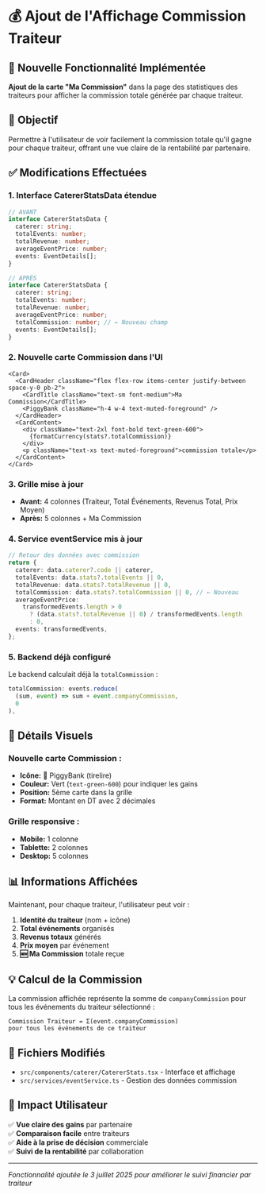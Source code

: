 # 💰 Ajout de l'Affichage Commission Traiteur

## 📝 Nouvelle Fonctionnalité Implémentée

**Ajout de la carte "Ma Commission"** dans la page des statistiques des traiteurs pour afficher la commission totale générée par chaque traiteur.

## 🎯 Objectif

Permettre à l'utilisateur de voir facilement la commission totale qu'il gagne pour chaque traiteur, offrant une vue claire de la rentabilité par partenaire.

## ✅ Modifications Effectuées

### 1. **Interface CatererStatsData étendue**

```typescript
// AVANT
interface CatererStatsData {
  caterer: string;
  totalEvents: number;
  totalRevenue: number;
  averageEventPrice: number;
  events: EventDetails[];
}

// APRÈS
interface CatererStatsData {
  caterer: string;
  totalEvents: number;
  totalRevenue: number;
  averageEventPrice: number;
  totalCommission: number; // ← Nouveau champ
  events: EventDetails[];
}
```

### 2. **Nouvelle carte Commission dans l'UI**

```tsx
<Card>
  <CardHeader className="flex flex-row items-center justify-between space-y-0 pb-2">
    <CardTitle className="text-sm font-medium">Ma Commission</CardTitle>
    <PiggyBank className="h-4 w-4 text-muted-foreground" />
  </CardHeader>
  <CardContent>
    <div className="text-2xl font-bold text-green-600">
      {formatCurrency(stats?.totalCommission)}
    </div>
    <p className="text-xs text-muted-foreground">commission totale</p>
  </CardContent>
</Card>
```

### 3. **Grille mise à jour**

- **Avant:** 4 colonnes (Traiteur, Total Événements, Revenus Total, Prix Moyen)
- **Après:** 5 colonnes + Ma Commission

### 4. **Service eventService mis à jour**

```typescript
// Retour des données avec commission
return {
  caterer: data.caterer?.code || caterer,
  totalEvents: data.stats?.totalEvents || 0,
  totalRevenue: data.stats?.totalRevenue || 0,
  totalCommission: data.stats?.totalCommission || 0, // ← Nouveau
  averageEventPrice:
    transformedEvents.length > 0
      ? (data.stats?.totalRevenue || 0) / transformedEvents.length
      : 0,
  events: transformedEvents,
};
```

### 5. **Backend déjà configuré**

Le backend calculait déjà la `totalCommission` :

```javascript
totalCommission: events.reduce(
  (sum, event) => sum + event.companyCommission,
  0
),
```

## 🎨 Détails Visuels

### **Nouvelle carte Commission :**

- **Icône:** 🏦 PiggyBank (tirelire)
- **Couleur:** Vert (`text-green-600`) pour indiquer les gains
- **Position:** 5ème carte dans la grille
- **Format:** Montant en DT avec 2 décimales

### **Grille responsive :**

- **Mobile:** 1 colonne
- **Tablette:** 2 colonnes
- **Desktop:** 5 colonnes

## 📊 Informations Affichées

Maintenant, pour chaque traiteur, l'utilisateur peut voir :

1. **Identité du traiteur** (nom + icône)
2. **Total événements** organisés
3. **Revenus totaux** générés
4. **Prix moyen** par événement
5. **🆕 Ma Commission** totale reçue

## 💡 Calcul de la Commission

La commission affichée représente la somme de `companyCommission` pour tous les événements du traiteur sélectionné :

```
Commission Traiteur = Σ(event.companyCommission)
pour tous les événements de ce traiteur
```

## 🔧 Fichiers Modifiés

- `src/components/caterer/CatererStats.tsx` - Interface et affichage
- `src/services/eventService.ts` - Gestion des données commission

## 🎯 Impact Utilisateur

✅ **Vue claire des gains** par partenaire  
✅ **Comparaison facile** entre traiteurs  
✅ **Aide à la prise de décision** commerciale  
✅ **Suivi de la rentabilité** par collaboration

---

_Fonctionnalité ajoutée le 3 juillet 2025 pour améliorer le suivi financier par traiteur_
